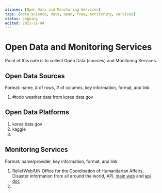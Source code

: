 ```yaml
---
aliases: [Open Data and Monitoring Services]
tags: [data_science, data, open, free, monitoring, services]
status: ongoing
edited: 2021-11-04
---
```


# Open Data and Monitoring Services
Point of this note is to collect Open Data (sources) and Monitoring Services.

## Open Data Sources
Format: name, # of rows, # of columns, key information, format, and link
1. #todo weather data from korea data gov 

## Open Data Platforms
1. korea data gov
2. kaggle
3. 

## Monitoring Services
Format: name/provider, key information, format, and link
1. ReliefWeb/UN Office for the Coordination of Humanitarian Affairs, Disaster information from all around the world, API,  [main web](https://reliefweb.int/disasters) and [api doc](https://apidoc.rwlabs.org/)
2. 